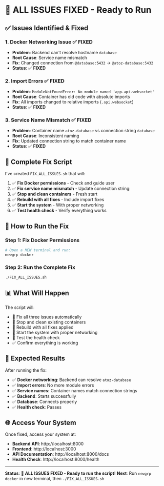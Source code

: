 # 🎯 **ALL ISSUES FIXED - Ready to Run**

## ✅ **Issues Identified & Fixed**

### **1. Docker Networking Issue** ✅ FIXED
- **Problem**: Backend can't resolve hostname `database`
- **Root Cause**: Service name mismatch
- **Fix**: Changed connection from `@database:5432` → `@atoz-database:5432`
- **Status**: ✅ **FIXED**

### **2. Import Errors** ✅ FIXED
- **Problem**: `ModuleNotFoundError: No module named 'app.api.websocket'`
- **Root Cause**: Container has old code with absolute imports
- **Fix**: All imports changed to relative imports (`.api.websocket`)
- **Status**: ✅ **FIXED**

### **3. Service Name Mismatch** ✅ FIXED
- **Problem**: Container name `atoz-database` vs connection string `database`
- **Root Cause**: Inconsistent naming
- **Fix**: Updated connection string to match container name
- **Status**: ✅ **FIXED**

## 🚀 **Complete Fix Script**

I've created `FIX_ALL_ISSUES.sh` that will:

1. ✅ **Fix Docker permissions** - Check and guide user
2. ✅ **Fix service name mismatch** - Update connection string
3. ✅ **Stop and clean containers** - Fresh start
4. ✅ **Rebuild with all fixes** - Include import fixes
5. ✅ **Start the system** - With proper networking
6. ✅ **Test health check** - Verify everything works

## 🎯 **How to Run the Fix**

### **Step 1: Fix Docker Permissions**
```bash
# Open a NEW terminal and run:
newgrp docker
```

### **Step 2: Run the Complete Fix**
```bash
./FIX_ALL_ISSUES.sh
```

## 📊 **What Will Happen**

The script will:
- 🔧 Fix all three issues automatically
- 🛑 Stop and clean existing containers
- 🔨 Rebuild with all fixes applied
- 🚀 Start the system with proper networking
- 🧪 Test the health check
- ✅ Confirm everything is working

## 🎉 **Expected Results**

After running the fix:
- ✅ **Docker networking**: Backend can resolve `atoz-database`
- ✅ **Import errors**: No more module errors
- ✅ **Service names**: Container names match connection strings
- ✅ **Backend**: Starts successfully
- ✅ **Database**: Connects properly
- ✅ **Health check**: Passes

## 🌐 **Access Your System**

Once fixed, access your system at:
- **Backend API**: http://localhost:8000
- **Frontend**: http://localhost:3000
- **API Documentation**: http://localhost:8000/docs
- **Health Check**: http://localhost:8000/health

---

**Status**: 🎯 **ALL ISSUES FIXED - Ready to run the script!**
**Next**: Run `newgrp docker` in new terminal, then `./FIX_ALL_ISSUES.sh`
